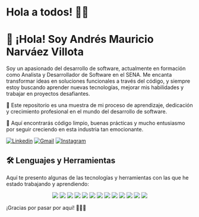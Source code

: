 <!-- Saludo -->
# Hola a todos! :wave::smiley:

<!-- Introduction -->
# 👋 ¡Hola! Soy Andrés Mauricio Narváez Villota

Soy un apasionado del desarrollo de software, actualmente en formación como Analista y Desarrollador de Software en el SENA. Me encanta transformar ideas en soluciones funcionales a través del código, y siempre estoy buscando aprender nuevas tecnologías, mejorar mis habilidades y trabajar en proyectos desafiantes.

🚀 Este repositorio es una muestra de mi proceso de aprendizaje, dedicación y crecimiento profesional en el mundo del desarrollo de software.

🔧 Aquí encontrarás código limpio, buenas prácticas y mucho entusiasmo por seguir creciendo en esta industria tan emocionante.

<!-- Contactos -->
[![Linkedin](https://img.shields.io/badge/-JoykishanSharma-blue?style=flat&logo=Linkedin&logoColor=white)](https://www.linkedin.com/in/JoykishanSharma)
[![Gmail](https://img.shields.io/badge/-joykishan120-c14438?style=flat&logo=Gmail&logoColor=white)](mailto:joykishan120@gmail.com)
[![Instagram](https://img.shields.io/badge/-joykishan_sharma-c13584?style=flat&labelColor=c13584&logo=instagram&logoColor=white)](https://www.instagram.com/joykishan_sharma)

<!-- Lenguajes y Herramientas -->
## 🛠️ Lenguajes y Herramientas

Aquí te presento algunas de las tecnologías y herramientas con las que he estado trabajando y aprendiendo:

<p align="center">
  <!-- Backend & Frameworks -->
  <img src="https://img.shields.io/badge/Laravel-F05340?style=for-the-badge&logo=laravel&logoColor=white" />
  <img src="https://img.shields.io/badge/PHP-777BB4?style=for-the-badge&logo=php&logoColor=white" />
  <img src="https://img.shields.io/badge/MySQL-4479A1?style=for-the-badge&logo=mysql&logoColor=white" />
  <img src="https://img.shields.io/badge/Oracle-F80000?style=for-the-badge&logo=oracle&logoColor=white" />
  
  <!-- Frontend -->
  <img src="https://img.shields.io/badge/HTML5-E34F26?style=for-the-badge&logo=html5&logoColor=white" />
  <img src="https://img.shields.io/badge/CSS3-1572B6?style=for-the-badge&logo=css3&logoColor=white" />
  <img src="https://img.shields.io/badge/JavaScript-F7DF1E?style=for-the-badge&logo=javascript&logoColor=black" />
  
  <!-- Mobile -->
  <img src="https://img.shields.io/badge/Flutter-02569B?style=for-the-badge&logo=flutter&logoColor=white" />
  <img src="https://img.shields.io/badge/Dart-0175C2?style=for-the-badge&logo=dart&logoColor=white" />
  
  <!-- General & Otros -->
  <img src="https://img.shields.io/badge/Python-3776AB?style=for-the-badge&logo=python&logoColor=white" />
  <img src="https://img.shields.io/badge/Testing-000000?style=for-the-badge&logo=testing-library&logoColor=white" />
  <img src="https://img.shields.io/badge/Documentación-007ACC?style=for-the-badge&logo=readthedocs&logoColor=white" />
  <img src="https://img.shields.io/badge/Calidad-4CAF50?style=for-the-badge&logo=codefactor&logoColor=white" />
</p>

¡Gracias por pasar por aquí! 👨‍💻💡

